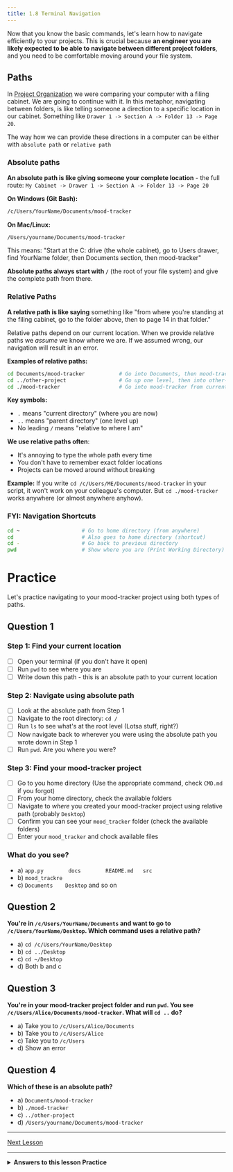 ```yaml
---
title: 1.8 Terminal Navigation
---
```

Now that you know the basic commands, let's learn how to navigate efficiently to your projects. This is crucial because **an engineer you are likely expected to be able to navigate between different project folders**, and you need to be comfortable moving around your file system.

## Paths

In [Project Organization](6_project_organization) we were comparing your computer with a filing cabinet. We are going to continue with it. In this metaphor, navigating between folders, is like telling someone a direction to a specific location in our cabinet. Something like `Drawer 1 -> Section A -> Folder 13 -> Page 20`.

The way how we can provide these directions in a computer can be either with `absolute path` or `relative path`


### Absolute paths

**An absolute path is like giving someone your complete location** - the full route: `My Cabinet -> Drawer 1 -> Section A -> Folder 13 -> Page 20`

**On Windows (Git Bash):**
```bash
/c/Users/YourName/Documents/mood-tracker
```

**On Mac/Linux:**
```bash
/Users/yourname/Documents/mood-tracker
```

This means: "Start at the C: drive (the whole cabinet), go to Users drawer, find YourName folder, then Documents section, then mood-tracker"

**Absolute paths always start with `/`** (the root of your file system) and give the complete path from there.

### Relative Paths

**A relative path is like saying** something like "from where you're standing at the filing cabinet, go to the folder above, then to page 14 in that folder." 

Relative paths depend on our current location. When we provide relative paths we _assume_ we know where we are. If we assumed wrong, our navigation will result in an error.

**Examples of relative paths:**
```bash
cd Documents/mood-tracker           # Go into Documents, then mood-tracker
cd ../other-project                 # Go up one level, then into other-project
cd ./mood-tracker                   # Go into mood-tracker from current location
```

**Key symbols:**
- `.` means "current directory" (where you are now)
- `..` means "parent directory" (one level up)
- No leading `/` means "relative to where I am"

**We use relative paths often**:
- It's annoying to type the whole path every time
- You don't have to remember exact folder locations
- Projects can be moved around without breaking

**Example:** If you write `cd /c/Users/ME/Documents/mood-tracker` in your script, it won't work on your  colleague's computer. But `cd ./mood-tracker` works anywhere (or almost anywhere anyhow).
### FYI: Navigation Shortcuts
```bash
cd ~                    # Go to home directory (from anywhere)
cd                      # Also goes to home directory (shortcut)
cd -                    # Go back to previous directory
pwd                     # Show where you are (Print Working Directory)
```


# Practice

Let's practice navigating to your mood-tracker project using both types of paths.

## Question 1
### Step 1: Find your current location
- [ ] Open your terminal (if you don't have it open)
- [ ] Run `pwd` to see where you are
- [ ] Write down this path - this is an absolute path to your current location
### Step 2: Navigate using absolute path

- [ ] Look at the absolute path from Step 1
- [ ] Navigate to the root directory: `cd /`
- [ ] Run `ls` to see what's at the root level (Lotsa stuff, right?)
- [ ] Now navigate back to wherever you were using the absolute path you wrote down in Step 1
- [ ] Run `pwd`. Are you where you were?
### Step 3: Find your mood-tracker project

- [ ] Go to you home directory (Use the appropriate command, check `CMD.md` if you forgot)
- [ ] From your home directory, check the available folders 
- [ ] Navigate to *where* you created your mood-tracker project using relative path (probably `Desktop`)
- [ ] Confirm you can see your `mood_tracker` folder (check the available folders)
- [ ] Enter your `mood_tracker` and chock available files

### What do you see?
- a) `app.py		docs		README.md	src`
- b) `mood_trackre`
- c) `Documents    Desktop` and so on

## Question 2

**You're in `/c/Users/YourName/Documents` and want to go to `/c/Users/YourName/Desktop`. Which command uses a relative path?**

- a) `cd /c/Users/YourName/Desktop`
- b) `cd ../Desktop`
- c) `cd ~/Desktop`
- d) Both b and c

## Question 3

**You're in your mood-tracker project folder and run `pwd`. You see `/c/Users/Alice/Documents/mood-tracker`. What will `cd ..` do?**

- a) Take you to `/c/Users/Alice/Documents`
- b) Take you to `/c/Users/Alice`
- c) Take you to `/c/Users`
- d) Show an error

## Question 4

**Which of these is an absolute path?**

- a) `Documents/mood-tracker`
- b) `./mood-tracker`
- c) `../other-project`
- d) `/Users/yourname/Documents/mood-tracker`

---

[Next Lesson](9_helper_function.md)

---

<details> <summary><b>Answers to this lesson Practice</b></summary>
<b>Question 1 - Correct answer:</b>

<p> a) .Hopefully you didn't get lost. if you got lost, type `cd`, it will return you to you home folder. Try to find your `mood_tracker` again  </p>

<b>Question 2 - Correct answer:</b>

<p> d) Both b and c </p> <p> `cd ../Desktop` is relative (go up one level, then into Desktop). `cd ~/Desktop` is also technically relative (relative to your home directory). Option a is absolute because it starts with `/` and gives the full path. </p>

<b>Question 3 - Correct answer:</b>

<p> a) Take you to `/c/Users/Alice/Documents` </p> <p> The `..` means "go up one level" in the directory hierarchy. From `/c/Users/Alice/Documents/mood-tracker`, going up one level takes you to `/c/Users/Alice/Documents`. </p>

<b>Question 4 - Correct answer:</b>

<p> d) `/Users/yourname/Documents/mood-tracker` </p> <p> Absolute paths always start with `/` and give the complete path from the root of the file system. All the other options are relative paths because they don't start with `/`. </p> </details> <!-- end of answers section -->